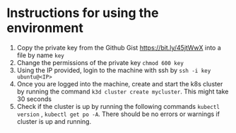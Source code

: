 # Instructions for using the environment

1. Copy the private key from the Github Gist https://bit.ly/45jtWwX into a file by name `key`
2. Change the permissions of the private key `chmod 600 key`
3. Using the IP provided, login to the machine with ssh by `ssh -i key ubuntu@<IP>`
4. Once you are logged into the machine, create and start the k8s cluster by running the command `k3d cluster create mycluster`. This might take 30 seconds 
5. Check if the cluster is up by running the following commands `kubectl version` , `kubectl get po -A`. There should be no errors or warnings if cluster is up and running.